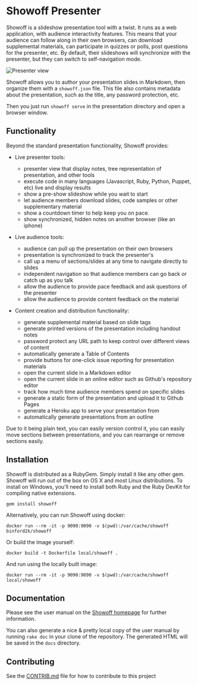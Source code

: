 # Showoff Presenter

Showoff is a slideshow presentation tool with a twist. It runs as a web application,
with audience interactivity features. This means that your audience can follow along
in their own browsers, can download supplemental materials, can participate in quizzes
or polls, post questions for the presenter, etc. By default, their slideshows will
synchronize with the presenter, but they can switch to self-navigation mode.

![Presenter view](images/presenter.png)

Showoff allows you to author your presentation slides in Markdown, then organize
them with a `showoff.json` file. This file also contains metadata about
the presentation, such as the title, any password protection, etc.

Then you just run `showoff serve` in the presentation directory and open
a browser window.


## Functionality

Beyond the standard presentation functionality, Showoff provides:

* Live presenter tools:
  * presenter view that display notes, tree representation of presentation, and other tools
  * execute code in many languages (Javascript, Ruby, Python, Puppet, etc) live and display results
  * show a pre-show slideshow while you wait to start
  * let audience members download slides, code samples or other supplementary material
  * show a countdown timer to help keep you on pace.
  * show synchronized, hidden notes on another browser (like an iphone)

* Live audience tools:
  * audience can pull up the presentation on their own browsers
  * presentation is synchronized to track the presenter's
  * call up a menu of sections/slides at any time to navigate directly to slides
  * independent navigation so that audience members can go back or catch up as you talk
  * allow the audience to provide pace feedback and ask questions of the presenter
  * allow the audience to provide content feedback on the material

* Content creation and distribution functionality:
  * generate supplemental material based on slide tags
  * generate printed versions of the presentation including handout notes
  * password protect any URL path to keep control over different views of content
  * automatically generate a Table of Contents
  * provide buttons for one-click issue reporting for presentation materials
  * open the current slide in a Markdown editor
  * open the current slide in an online editor such as Github's repository editor
  * track how much time audience members spend on specific slides
  * generate a static form of the presentation and upload it to Github Pages
  * generate a Heroku app to serve your presentation from
  * automatically generate presentations from an outline

Due to it being plain text, you can easily version control it, you can easily move
sections between presentations, and you can rearrange or remove sections easily.


## Installation

Showoff is distributed as a RubyGem. Simply install it like any other gem. Showoff
will run out of the box on OS X and most Linux distributions. To install on Windows,
you'll need to install both Ruby and the Ruby DevKit for compiling native extensions.

    gem install showoff


Alternatively, you can run Showoff using docker:

    docker run --rm -it -p 9090:9090 -v $(pwd):/var/cache/showoff binford2k/showoff


Or build the image yourself:

    docker build -t Dockerfile local/showoff .


And run using the locally built image:

    docker run --rm -it -p 9090:9090 -v $(pwd):/var/cache/showoff local/showoff 

## Documentation

Please see the user manual on the [Showoff homepage](http://puppetlabs.github.io/showoff)
for further information.

You can also generate a nice & pretty local copy of the user manual by running
`rake doc` in your clone of the repository. The generated HTML will be saved in
the `docs` directory.


## Contributing

See the [CONTRIB.md](CONTRIB.md) file for how to contribute to this project
